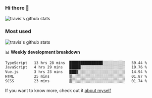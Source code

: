 ### Hi there 👋

<!--
**HondryTravis/HondryTravis** is a ✨ _special_ ✨ repository because its `README.md` (this file) appears on your GitHub profile.

Here are some ideas to get you started:

- 🔭 I’m currently working on ...
- 🌱 I’m currently learning ...
- 👯 I’m looking to collaborate on ...
- 🤔 I’m looking for help with ...
- 💬 Ask me about ...
- 📫 How to reach me: ...
- 😄 Pronouns: ...
- ⚡ Fun fact: ...
-->

![travis's github stats](https://github-readme-stats.vercel.app/api?username=HondryTravis&hide=stars)
### Most used
![travis's github stats](https://github-readme-stats.anuraghazra1.vercel.app/api/top-langs/?username=HondryTravis&layout=compact&hide_title=true)

📊 **Weekly development breakdown**

<!--START_SECTION:waka-->

```txt
TypeScript   13 hrs 28 mins  ███████████████░░░░░░░░░░   59.44 %
JavaScript   4 hrs 29 mins   █████░░░░░░░░░░░░░░░░░░░░   19.76 %
Vue.js       3 hrs 23 mins   ███▓░░░░░░░░░░░░░░░░░░░░░   14.94 %
HTML         25 mins         ▒░░░░░░░░░░░░░░░░░░░░░░░░   01.87 %
SCSS         23 mins         ▒░░░░░░░░░░░░░░░░░░░░░░░░   01.74 %
```

<!--END_SECTION:waka-->

If you want to know more, check out it [about myself](https://hondrytravis.github.io/)
